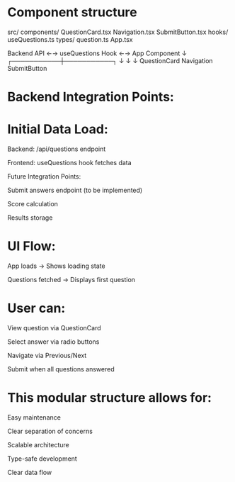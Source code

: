 # Component structure

src/
  components/
    QuestionCard.tsx
    Navigation.tsx
    SubmitButton.tsx
  hooks/
    useQuestions.ts
  types/
    question.ts
  App.tsx


Backend API ←→ useQuestions Hook ←→ App Component
                                    ↓
                        ┌───────────┼───────────┐
                        ↓           ↓           ↓
                  QuestionCard  Navigation  SubmitButton


# Backend Integration Points:

# Initial Data Load:

Backend: /api/questions endpoint

Frontend: useQuestions hook fetches data

Future Integration Points:

Submit answers endpoint (to be implemented)

Score calculation

Results storage

# UI Flow:

App loads → Shows loading state

Questions fetched → Displays first question

# User can:

View question via QuestionCard

Select answer via radio buttons

Navigate via Previous/Next

Submit when all questions answered

# This modular structure allows for:

Easy maintenance

Clear separation of concerns

Scalable architecture

Type-safe development

Clear data flow